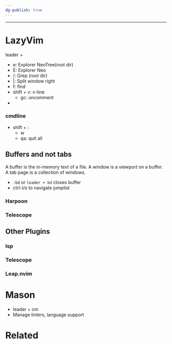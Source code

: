 ```yaml
---
dg-publish: true
---
```

---
# LazyVim

leader + 
- e: Explorer NeoTree(root dir)
- E: Explorer Neo 
- /: Grep (root dir)
- |: Split window right
- f: find
- shift + v: v-line
	- gc: uncomment
- 
### cmdline
- shift + :
	- w
	- qa: quit all

## Buffers and not tabs
A buffer is the in-memory text of a file.
A window is a viewport on a buffer.
A tab page is a collection of windows.

- `:bd` or `leader + bd` closes buffer
- ctrl-i/o to navigate jumplist
### Harpoon

### Telescope
## Other Plugins
### lsp

### Telescope


### Leap.nvim



# Mason
- leader + cm
- Manage linters, language support
# Related
